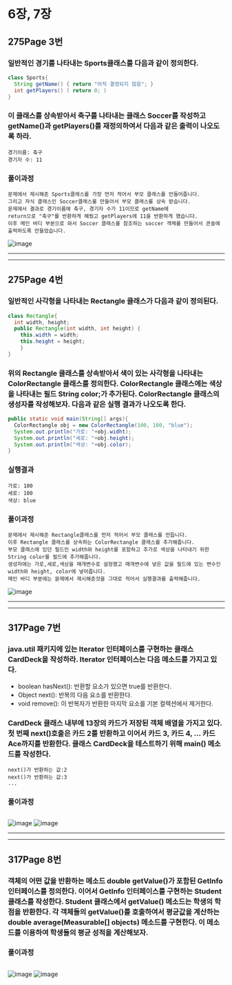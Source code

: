 # 6장, 7장
## 275Page 3번
### 일반적인 경기를 나타내는 Sports클래스를 다음과 같이 정의한다.
``` java
class Sports{
  String getName() { return "아직 결정되지 않음"; }
  int getPlayers() ( return 0; )
}
```
### 이 클래스를 상속받아서 축구를 나타내는 클래스 Soccer를 작성하고 getName()과 getPlayers()를 재정의하여서 다음과 같은 출력이 나오도록 하라.
```
경기이름: 축구
경기자 수: 11
```
### 풀이과정
```
문제에서 제시해준 Sports클래스를 가장 먼저 적어서 부모 클래스를 만들어줍니다.
그리고 자식 클래스인 Soccer클래스를 만들어서 부모 클래스를 상속 받습니다.
문제에서 결과로 경기이름에 축구, 경기자 수가 11이므로 getName에
return으로 "축구"를 반환하게 해줬고 getPlayers에 11을 반환하게 했습니다.
이후 메인 바디 부분으로 와서 Soccer 클래스를 참조하는 soccer 객체를 만들어서 콘솔에 출력하도록 만들었습니다.
```
![image](/img4/6-3.JPG)
***
***
## 275Page 4번
### 일반적인 사각형을 나타내는 Rectangle 클래스가 다음과 같이 정의된다.
``` java
class Rectangle{
  int width, height;
  public Rectangle(int width, int height) {
    this.width = width;
    this.height = height;
    }
}
```
### 위의 Rectangle 클래스를 상속받아서 색이 있는 사각형을 나타내는 ColorRectangle 클래스를 정의한다. ColorRectangle 클래스에는 색상을 나타내는 필드 String color;가 추가된다. ColorRectangle 클래스의 생성자를 작성해보자. 다음과 같은 실행 결과가 나오도록 한다.
``` java
public static void main(String[] args){
  ColorRectangle obj = new ColorRectangle(100, 100, "blue");
  System.out.println("가로: "+obj.widht);
  System.out.println("세로: "+obj.height);
  System.out.println("색상: "+obj.color);
}
```
### 실행결과
```
가로: 100
세로: 100
색상: blue
```
### 풀이과정
```
문제에서 제시해준 Rectangle클래스를 먼저 적어서 부모 클래스를 만듭니다.
이후 Rectangle 클래스를 상속하는 ColorRectangle 클래스를 추가해줍니다.
부모 클래스에 있던 필드인 width와 height를 포함하고 추가로 색상을 나타내기 위한 String color를 필드에 추가해줍니다.
생성자에는 가로,세로,색상을 매개변수로 설정했고 매개변수에 넣은 값을 필드에 있는 변수인 width와 height, color에 넣어줍니다.
메인 바디 부분에는 뮨제에서 제시해준것을 그대로 적어서 실행결과를 출력해줍니다.

```
![image](img4/6-4.JPG)
***
***
## 317Page 7번
### java.util 패키지에 있는 Iterator 인터페이스를 구현하는 클래스 CardDeck을 작성하라. Iterator 인터페이스는 다음 메소드를 가지고 있다.
* boolean hasNext(): 반환할 요소가 있으면 true를 반환한다.
* Object next(): 반복의 다음 요소를 반환한다.
* void remove(): 이 반복자가 반환한 마지막 요소를 기본 컬렉션에서 제거한다.

### CardDeck 클래스 내부에 13장의 카드가 저장된 객체 배열을 가지고 있다. 첫 번째 next()호출은 카드 2를 반환하고 이어서 카드 3, 카드 4, ... 카드 Ace까지를 반환한다. 클래스 CardDeck을 테스트하기 위해 main() 메소드를 작성한다.
```
next()가 반환하는 값:2
next()가 반환하는 값:3
...
```
### 풀이과정
```

```
![image](img4/7-7.JPG)
![image](img4/7-7-2.JPG)
***
***
## 317Page 8번
### 객체의 어떤 값을 반환하는 메소드 double getValue()가 포함된 GetInfo 인터페이스를 정의한다. 이어서 GetInfo 인터페이스를 구현하는 Student 클래스를 작성한다. Student 클래스에서 getValue() 메소드는 학생의 학점을 반환한다. 각 객체들의 getValue()를 호출하여서 평균값을 계산하는 double average(Measurable[] objects) 메소드를 구현한다. 이 메소드를 이용하여 학생들의 평균 성적을 계산해보자.
### 풀이과정
```

```
![image](/img4/7-8-1.JPG)
![image](/img4/7-8-2.JPG)





